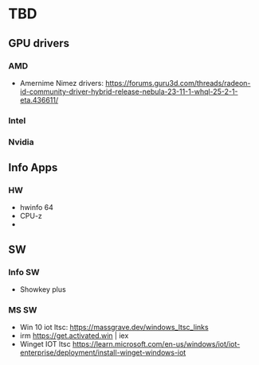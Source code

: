 # TBD
## GPU drivers
### AMD
- Amernime Nimez drivers: https://forums.guru3d.com/threads/radeon-id-community-driver-hybrid-release-nebula-23-11-1-whql-25-2-1-eta.436611/
### Intel

### Nvidia

## Info Apps
### HW
- hwinfo 64
- CPU-z
- 
## SW
### Info SW
- Showkey plus
### MS SW
- Win 10 iot ltsc: https://massgrave.dev/windows_ltsc_links
- irm https://get.activated.win | iex
- Winget IOT ltsc https://learn.microsoft.com/en-us/windows/iot/iot-enterprise/deployment/install-winget-windows-iot
